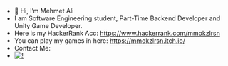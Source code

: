 - 👋 Hi, I’m Mehmet Ali
- I am Software Engineering student, Part-Time Backend Developer and Unity Game Developer.
- Here is my HackerRank Acc: https://www.hackerrank.com/mmokzlrsn 
- You can play my games in here: https://mmokzlrsn.itch.io/
- Contact Me:
- [![!](https://raw.githubusercontent.com/mmokzlrsn/Images/main/insta.png?token=ASEMKFKQBKDVP6WNL5HN4ILBKFI6O)](https://www.instagram.com/mmokzlrsn/)
